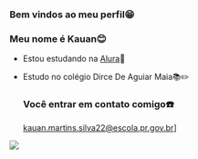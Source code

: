 ### Bem vindos ao meu perfil😁

### Meu nome é Kauan😊

- Estou estudando na [Alura](https://www.alura.com.br)🤖
- Estudo no colégio Dirce De Aguiar Maia📚✏️

  ### Você entrar em contato comigo☎️

  kauan.martins.silva22@escola.pr.gov.br]


![](https://media.tenor.com/GYqcN3I4O4QAAAAi/joinha-rafael-portugal.gif)
